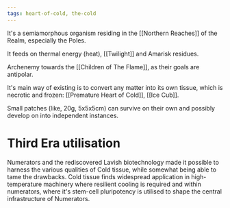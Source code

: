 ```yaml
---
tags: heart-of-cold, the-cold
---
```



It's a semiamorphous organism residing in the [[Northern Reaches]] of the Realm, especially the Poles.

It feeds on thermal energy (heat),  [[Twilight]] and Amarisk residues. 



Archenemy towards the [[Children of The Flame]], as their goals are antipolar. 

It's main way of existing is to convert any matter into its own tissue, which is necrotic and frozen: [[Premature Heart of Cold]], [[Ice Cub]]. 

Small patches (like, 20g, 5x5x5cm) can survive on their own and possibly develop on into independent instances.

# Third Era utilisation
Numerators and the rediscovered Lavish biotechnology made it possible to harness the various qualities of Cold tissue, while somewhat being able to tame the drawbacks. 
Cold tissue finds widespread application in high-temperature machinery where resilient cooling is required and within numerators, where it's stem-cell pluripotency is utilised to shape the central infrastructure of Numerators. 